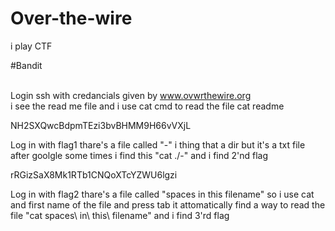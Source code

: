# Over-the-wire
i play CTF

#Bandit <br> <br>

Login ssh with credancials given by www.ovwrthewire.org 
<br>
i see the read me file and i use cat cmd to read the file <cmd>cat readme<cmd>
<br>


NH2SXQwcBdpmTEzi3bvBHMM9H66vVXjL

Log in with flag1 thare's a file called "-" i thing that a dir but it's a txt file after goolgle some times i find this "cat ./-" and i find 2'nd flag

rRGizSaX8Mk1RTb1CNQoXTcYZWU6lgzi

Log in with flag2 thare's a file called "spaces in this filename" so i use cat and first name of the file and press tab it attomatically find a way to read the file "cat spaces\ in\ this\ filename" and i find 3'rd flag
